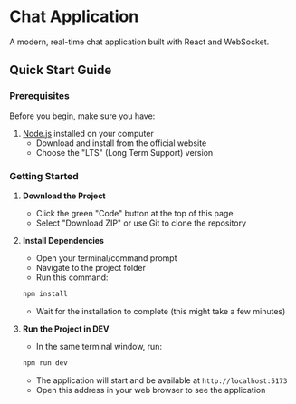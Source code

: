 # Chat Application

A modern, real-time chat application built with React and WebSocket.

## Quick Start Guide

### Prerequisites

Before you begin, make sure you have:

1. [Node.js](https://nodejs.org/) installed on your computer
   - Download and install from the official website
   - Choose the "LTS" (Long Term Support) version

### Getting Started

1. **Download the Project**

   - Click the green "Code" button at the top of this page
   - Select "Download ZIP" or use Git to clone the repository

2. **Install Dependencies**

   - Open your terminal/command prompt
   - Navigate to the project folder
   - Run this command:

   ```bash
   npm install
   ```

   - Wait for the installation to complete (this might take a few minutes)

3. **Run the Project in DEV**
   - In the same terminal window, run:
   ```bash
   npm run dev
   ```
   - The application will start and be available at `http://localhost:5173`
   - Open this address in your web browser to see the application
